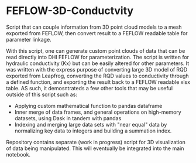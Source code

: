 # FEFLOW-3D-Conductvity
Script that can couple information from 3D point cloud models to a mesh exported from FEFLOW, then convert result to a FEFLOW readable table for parameter 
linkage.

With this script, one can generate custom point clouds of data that can be read directly into DHI FEFLOW for parameterization. The script is written for 
hydraulic conductivity (Kx) but can be easily altered for other parameters. It was written with the express purpose of converting large 3D model of RQD exported 
from Leapfrog, converting the RQD values to conductivity through a defined function, and exporting the result back to a FEFLOW readable xlsx table. AS such,
it demosntrateds a few other tools that may be useful outside of this script such as:
- Applying custom mathematical function to pandas dataframe
- Inner merge of data frames, and general operations on high-memory datasets, using Dask in tandem with pandas
- Indexing and merging large data sets with "near equal" data by normalizing key data to integers and building a summation index.

Repository contains separate (work in progress) script for 3D visualization of data being manipulated. This will eventually be integrated into the main notebook.
